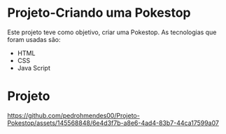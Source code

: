 # Projeto-Criando uma Pokestop

Este projeto teve como objetivo, criar uma Pokestop.
As tecnologias que foram usadas são:

- HTML
- CSS
- Java Script

# Projeto



https://github.com/pedrohmendes00/Projeto-Pokestop/assets/145568848/6e4d3f7b-a8e6-4ad4-83b7-44ca17599a07
